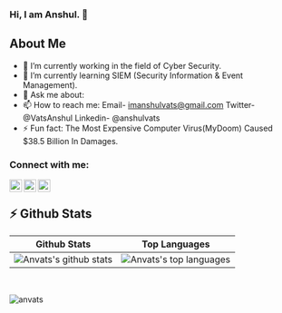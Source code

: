 ### Hi, I am Anshul. 👋

## About Me
- 🔭 I’m currently working in the field of Cyber Security.
- 🌱 I’m currently learning SIEM (Security Information & Event Management).
- 💬 Ask me about:
- 📫 How to reach me: Email- imanshulvats@gmail.com Twitter- @VatsAnshul Linkedin- @anshulvats
- ⚡ Fun fact: The Most Expensive Computer Virus(MyDoom) Caused $38.5 Billion In Damages.

### Connect with me:

[<img align="left" alt="codeSTACKr | Twitter" width="22px" src="https://cdn.jsdelivr.net/npm/simple-icons@v3/icons/twitter.svg" />][twitter]
[<img align="left" alt="codeSTACKr | LinkedIn" width="22px" src="https://cdn.jsdelivr.net/npm/simple-icons@v3/icons/linkedin.svg" />][linkedin]
[<img align="left" alt="codeSTACKr | Instagram" width="22px" src="https://cdn.jsdelivr.net/npm/simple-icons@v3/icons/instagram.svg" />][instagram]

</br>

## ⚡ Github Stats

| Github Stats | Top Languages |
| --- | --- |
| ![Anvats's github stats](https://github-readme-stats.vercel.app/api?username=anvats&show_icons=true&title_color=f6c32c&icon_color=f6c32c&text_color=9f9f9f&bg_color=151515&count_private=true) | ![Anvats's top languages](https://github-readme-stats.vercel.app/api/top-langs/?username=aniketsindhu&show_icons=true&title_color=f6c32c&icon_color=f6c32c&text_color=9f9f9f&bg_color=151515&count_private=true&layout=compact) |
</br>

<p align="left"> <img src="https://komarev.com/ghpvc/?username=anvats&label=Profile%20views&color=red&style=flat" alt="anvats" /> </p>

[twitter]: https://twitter.com/VatsAnshul
[instagram]: https://instagram.com/anshul_vats
[linkedin]: https://linkedin.com/in/anshulvats

